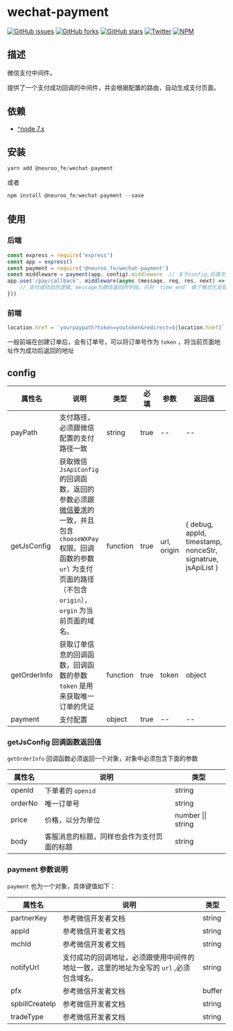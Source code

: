 # wechat-payment

[![GitHub issues](https://img.shields.io/github/issues/NeurooFE/wechat-payment.svg)](https://github.com/NeurooFE/wechat-payment/issues)
[![GitHub forks](https://img.shields.io/github/forks/NeurooFE/wechat-payment.svg)](https://github.com/NeurooFE/wechat-payment/network)
[![GitHub stars](https://img.shields.io/github/stars/NeurooFE/wechat-payment.svg)](https://github.com/NeurooFE/wechat-payment/stargazers)
[![Twitter](https://img.shields.io/twitter/url/https/github.com/NeurooFE/wechat-payment.svg?style=social)](https://twitter.com/intent/tweet?text=Wow:&url=%5Bobject%20Object%5D)
[![NPM](https://nodei.co/npm/vue-lazy-render.png?downloads=true&downloadRank=true&stars=true)](https://nodei.co/npm/vue-lazy-render/)

## 描述

微信支付中间件。

提供了一个支付成功回调的中间件，并会根据配置的路由，自动生成支付页面。

## 依赖

* [^node 7.x](https://github.com/nodejs/node)

## 安装

```javascript
yarn add @neuroo_fe/wechat-payment
```

或者

```javascript
npm install @neuroo_fe/wechat-payment --save
```

## 使用

### 后端

```javascript
const express = require('express')
const app = express()
const payment = require('@neuroo_fe/wechat-payment')
const middleware = payment(app, config).middleware  // 关于config,后面文档会提到
app.use('/pay/callback', middleware(async (message, req, res, next) => {
	// 支付成功后的逻辑，message为微信返回的字段，只对 `time_end` 做了格式化处理，处理成 `2017/08/08 08:08:08` 的时间格式
}))
```

### 前端

```javascript
location.href = `yourpaypath?token=youtoken&redirect=${location.href}`
```

一般前端在创建订单后，会有订单号，可以将订单号作为 `token` ，将当前页面地址作为成功后返回的地址

## config

| 属性名          | 说明                                       | 类型       | 必填   | 参数          | 返回值                                      |
| ------------ | ---------------------------------------- | -------- | ---- | ----------- | ---------------------------------------- |
| payPath      | 支付路径，必须跟微信配置的支付路径一致                      | string   | true | --          | --                                       |
| getJsConfig  | 获取微信 `JsApiConfig` 的回调函数，返回的参数必须跟[微信要求](https://mp.weixin.qq.com/wiki?t=resource/res_main&id=mp1421141115)的一致，并且包含 ` chooseWXPay` 权限。回调函数的参数 `url` 为支付页面的路径（不包含 `origin`），`orgin` 为当前页面的域名。 | function | true | url, origin | { debug, appId, timestamp, nonceStr, signatrue, jsApiList } |
| getOrderInfo | 获取订单信息的回调函数，回调函数的参数 `token` 是用来获取唯一订单的凭证 | function | true | token       | object                                   |
| payment      | 支付配置                                     | object   | true | --          | --                                       |

### getJsConfig 回调函数返回值

`getOrderInfo` 回调函数必须返回一个对象，对象中必须包含下面的参数

| 属性名     | 说明                    | 类型                 |
| ------- | --------------------- | ------------------ |
| openId  | 下单者的 `openid`         | string             |
| orderNo | 唯一订单号                 | string             |
| price   | 价格，以分为单位              | number \|\| string |
| body    | 客服消息的标题，同样也会作为支付页面的标题 | string             |

### payment 参数说明

`payment` 也为一个对象，具体键值如下：

| 属性名            | 说明                                       | 类型     |
| -------------- | ---------------------------------------- | ------ |
| partnerKey     | 参考微信开发者文档                                | string |
| appId          | 参考微信开发者文档                                | string |
| mchId          | 参考微信开发者文档                                | string |
| notifyUrl      | 支付成功的回调地址，必须跟使用中间件的地址一致，这里的地址为全写的 `url` ,必须包含域名。 | string |
| pfx            | 参考微信开发者文档                                | buffer |
| spbillCreateIp | 参考微信开发者文档                                | string |
| tradeType      | 参考微信开发者文档                                | string |

